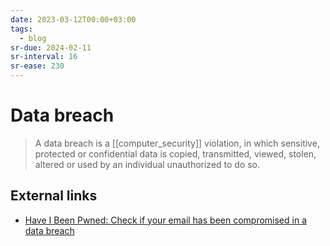 ```yaml
---
date: 2023-03-12T00:00+03:00
tags:
  - blog
sr-due: 2024-02-11
sr-interval: 16
sr-ease: 230
---
```


# Data breach

> A data breach is a [[computer_security]] violation, in which sensitive,
> protected or confidential data is copied, transmitted, viewed, stolen, altered
> or used by an individual unauthorized to do so.

## External links

- [Have I Been Pwned: Check if your email has been compromised in a data breach](https://haveibeenpwned.com/)
